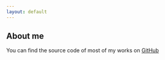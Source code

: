 ```yaml
---
layout: default
---
```

## About me

You can find the source code of most of my works on [GitHub](https://github.com/kusma)
